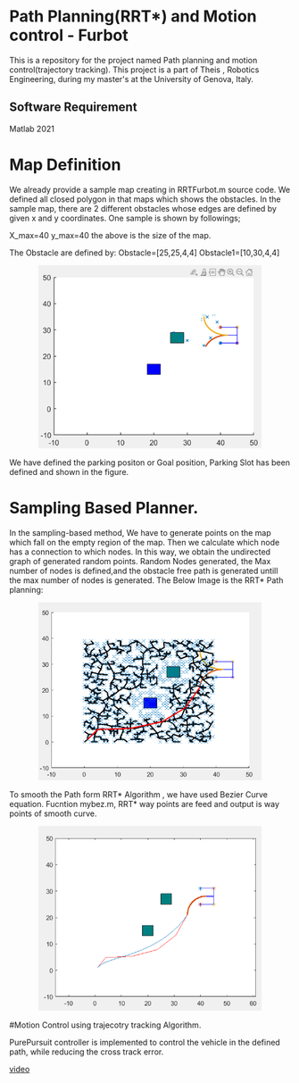 # Path Planning(RRT*) and Motion control - Furbot
This is a repository for the project named Path planning and motion control(trajectory tracking).
This project is a part of Theis , Robotics Engineering, during my master's at the University of Genova, Italy.

## Software Requirement 

Matlab 2021

# Map Definition
We already provide a sample map creating in RRTFurbot.m source code. We defined all closed polygon in that maps which shows the obstacles.
In the sample map, there are 2 different obstacles whose edges are defined by given x and y coordinates.
One sample is shown by followings;

X_max=40
y_max=40
the above is the size of the map.

The Obstacle are defined by:
Obstacle=[25,25,4,4]
Obstacle1=[10,30,4,4]
<p align="center">
  <img src="Map.png" width="400"/>  
  
</p>

We have defined the parking positon or Goal position, Parking Slot has been defined and shown in the figure.


# Sampling Based Planner.

In the sampling-based method, We have to generate points on the map which fall on the empty region of the map.
Then we calculate which node has a connection to which nodes.  In this way, we obtain the undirected graph of generated random points.
Random Nodes generated, the Max number of nodes is defined,and the obstacle free path is generated  untill the max number of nodes is generated.
The Below Image is the RRT* Path planning:

<p align="center">
  <img src="RRTstar path.png" width="400"/>  
  
</p>
To smooth the Path form RRT* Algorithm , we have used Bezier Curve equation.
Fucntion mybez.m, RRT* way points are feed and output is way points of smooth curve.

<p align="center">
  <img src="Smooth Path.png" width="400"/>  
  
</p>

#Motion Control using trajecotry tracking Algorithm.

PurePursuit controller is implemented to control the vehicle in the defined path, while reducing the cross track error.

[video](https://github.com/srini0613/Path-Planning-With-RRT-/blob/main/result.avi)

